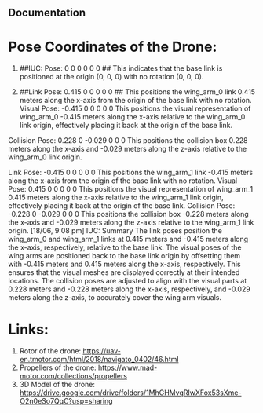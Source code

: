 ## Documentation

# Pose Coordinates of the Drone:
1. ##IUC: Pose: <pose>0 0 0 0 0 0</pose> ##
This indicates that the base link is positioned at the origin (0, 0, 0) with no rotation (0, 0, 0).

2. ##Link Pose: <pose>0.415 0 0 0 0 0</pose> ##
This positions the wing_arm_0 link 0.415 meters along the x-axis from the origin of the base link with no rotation.
Visual Pose: <pose>-0.415 0 0 0 0 0</pose>
This positions the visual representation of wing_arm_0 -0.415 meters along the x-axis relative to the wing_arm_0 link origin, effectively placing it back at the origin of the base link.

Collision Pose: <pose>0.228 0 -0.029 0 0 0</pose>
This positions the collision box 0.228 meters along the x-axis and -0.029 meters along the z-axis relative to the wing_arm_0 link origin.

Link Pose: <pose>-0.415 0 0 0 0 0</pose>
This positions the wing_arm_1 link -0.415 meters along the x-axis from the origin of the base link with no rotation.
Visual Pose: <pose>0.415 0 0 0 0 0</pose>
This positions the visual representation of wing_arm_1 0.415 meters along the x-axis relative to the wing_arm_1 link origin, effectively placing it back at the origin of the base link.
Collision Pose: <pose>-0.228 0 -0.029 0 0 0</pose>
This positions the collision box -0.228 meters along the x-axis and -0.029 meters along the z-axis relative to the wing_arm_1 link origin.
[18/06, 9:08 pm] IUC: Summary
The link poses position the wing_arm_0 and wing_arm_1 links at 0.415 meters and -0.415 meters along the x-axis, respectively, relative to the base link.
The visual poses of the wing arms are positioned back to the base link origin by offsetting them with -0.415 meters and 0.415 meters along the x-axis, respectively. This ensures that the visual meshes are displayed correctly at their intended locations.
The collision poses are adjusted to align with the visual parts at 0.228 meters and -0.228 meters along the x-axis, respectively, and -0.029 meters along the z-axis, to accurately cover the wing arm visuals.


# Links:

1. Rotor of the drone: https://uav-en.tmotor.com/html/2018/navigato_0402/46.html
2. Propellers of the drone: https://www.mad-motor.com/collections/propellers
3. 3D Model of the drone: https://drive.google.com/drive/folders/1MhGHMvqRIwXFox53sXme-O2n0eSo7QqC?usp=sharing
